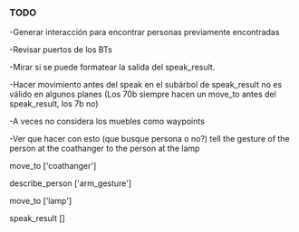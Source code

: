 ### TODO

-Generar interacción para encontrar personas previamente encontradas

-Revisar puertos de los BTs

-Mirar si se puede formatear la salida del speak_result.

-Hacer movimiento antes del speak en el subárbol de speak_result no es válido en algunos planes (Los 70b siempre hacen un move_to antes del speak_result, los 7b no)

-A veces no considera los muebles como waypoints


-Ver que hacer con esto (que busque persona o no?)
tell the gesture of the person at the coathanger to the person at the lamp

move_to ['coathanger']

describe_person ['arm_gesture']

move_to ['lamp']

speak_result []